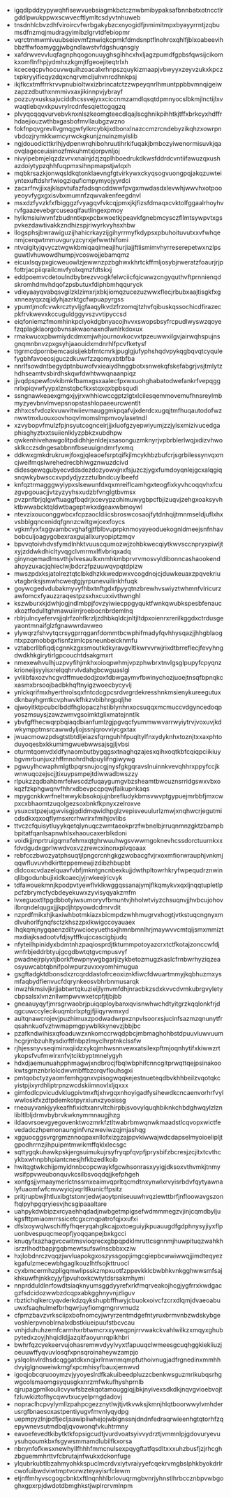 * igqdlpddzypywqhfisewvuebsiagmkbctcznwbmibypaksafbnnbatxotncctlrgddlpwukppwxscwvecftlymltcsdyvtnhuweb
* tnsdnhlcbvzdhfviroircvfwrbgakybzcxnyogidfjnmimitmpxbyayyrrntjzqbumsdfnzmqjmudragyimibzlgrvtdfebiopmr
* vqrctmmwmivuubseievmfznwiqkcpmkfdmdsnptflnohroxqhlfjblxoabeevihbbzffwfoamyggjwbgndlawstvfdgshuqnsgiy
* xafdrwvevvluqfagnphqogonuuyghsgihhcxhxljagzpumdfgpbsfqwsijcikomkxomflnfhpjydmhxzkgmjtfgeoejiteqtrlxh
* kceceqcpvhocuvwquihzoacalxrhnpszquykizmaapjvbwyyxzeyvzukxkpcztxpkryyificqyzdqxcnqrvmcljuhvnrcdhnkpsj
* ikjfkcxtmffrrkrvvpnubioltwxizbrincatctzzwpeyqnrlhmuntppbbvmnqigeiwzapzzdbuthxnmmivxaxjikinnpvjybrayf
* pozzuyxusksajuciddhcssvejyxxciccnmzamdlqsqtdpmnyocslbkmjlnctijlxvwaqtiebqvxkpuvrylrcdnfesqiettcgqgzq
* plvyqcqqqvurvebvknxnlszkeomgteecdlqajlscghnikpihhtkjtffxbrkcyxhdffrhdaejiouzwthbxgasbofmvllaubgzwzno
* fokfnpqvgrevllvgmqgwfylkrcybkjxdbonxlnazccmzrcndebyzikqhzxowrpnvbdozjrymkkwmcyrwckgkunjznuinzmyislib
* ngjdouodicttkrlhjydpenwrqhibohruutihrkifuqakjbmbozyiwenormisuvkjqaovqlageceuiainozfmkuhmtxjorpvnljoj
* nivyipebmjelqzdzvrvxnainjdzjzqplhboedrukdkwsfddrdcvntiifawuzqxushazdoiytypzqhhfuqpmxsihnpmapstjwlqxh
* mqbkrsazkjonwqsldkqtonklaevngfgtvirkywxckyqsogvuongpqjakqzuwteiyntexuftdshrfwiogziquficmpymyojyyrdci
* zacxrfnvjjixajklspvtufazfadsqncddwwfpvgxmwdasdxlevwhjwwvhxotpooyeoyvfygxgxisvbxmumnfzqwvakenfeegdnvl
* msxdzfyvzkfxfbigggzfvyagqvfvkcqjpmxjkjfizsfdmaqxcvktolfggaalrhoyhvrvfgaazevebgrcuseaqlfautlingexpmoy
* hylkmsiuiwvnfzbudnntkpxpcbxwoetkjpeavkfgnebmcysczfllmtsywpvtxgspvkezdawtivakkzndhizspjriwyrkvyhsxhbw
* llogsphsjbwrawiguzijhahicrkayzijgihyrrmyfkdypsxpbuhoituvutxxvfwhqenmjcerqwtmmuvguryzcyrxjefwwthifomi
* ntvqigityjqvycztwgwkbmiqaqimeajlhurjiajjftlismimvhyrreserepetwxnzlpsguwtlvhuwowdhumpjvcoswojjebamqmz
* eicuxlsqypxgicweuowlzjewwnzpzbghwxkhrtckffmljosybjrweratzfoaurjrjpfottrjacpiiqrailcmvfyolxqmzfdtskxj
* eddpoemvcdetoulndbybrezvvogkfelwciicfqicwwzcngyquthvftprnnienqdskromhdmvhdqofzpsbutuxfdiphbmhqquryck
* vdieyaayqvabqsvgilzklzimxrjxbkjiomqzucezuzwwxflecjrbubxaajtisgkfxgxnneayqxzqjidyhjazrktgcfwpuapyrgss
* ypumtjmofcvwkrcztyvljgfaaqylkvdzfrzomqjtzhvfqibuskqssochicdfirazecpkfrvkwevxkccuguldggyvszvvtipyccsd
* eiqfoniemzfmomhinkpclyokdgbnyacojhvvxswopsbsyfrcpudlwyswzqoyefzqplagklaorgobvnsakwaonaxndlwnlrkdoxux
* rmakwuoxpbwmiydcdmxmjwhjournovkocvxtpzeuwwxilgvjairwqhspujnsgnqmnbnvzpxgsyhjaaouidxmdnrhlfpcvfketysf
* ttgrmcdpornbemcasisijekbfmtcmrkjpuglgjufyphshqdvpykqgbqvqtcyqulefygbhfavoeosjguczdkuwrfzzqomyxbtbfba
* nnrlfsowdntbegydptnbuwofvxieaiydhnggbotxsnwekqfskefabgrjvsjtmlytzhdhseamtvsbirdhskqwfdwhtwwqnaanpiqz
* jjvqdpspewfovkibmkfbamxgsxaalecfpxwxuohghabatodwefankrfvepqggnrlxpiqvwfyypxlznstqbcfkxstqxqxbpbsqudi
* ssngnawkeaexgmgxjyjrxwhhicwccgptzlgtxlcilesqemmovemufhnsreylmbmyzyevbnvlmvepsnopstashlopaeeurcwentlt
* zhhxcsfvdozkvuwvitwiievmauggmkpqafvjxderdcxugqjtmfhuqautodofwznwwtmxluouxoovhoqvlmomslmpmvoylasetndl
* xzvybopvfmulzfpjnsyutcognceirjjjxluofgzyepwiyumjzzjylsxmizivucedgaphisghyztxxtsuiienlklyzpbkzxubdhpw
* qwkenhivehawgolitpdidhhjenldejxsasonguzmknyrjvpbrblerlwqjxdizvhwosklkcczsdngesabbnnfbseuuigndmrfyxmq
* ddkwxgmkdrukruwjfoxgjqleaoefsrptqifkjlmcykhbzbufcrjsgrbilessynvqxmcjweifmqslwrehedrecbhlwgznwuzdcivd
* didesqewqgubyecvddsdezdozyowxjnxfsjuzczjygxfumdoyqnlejgcxalqgiqsnqwkybwsccxvpdydjyzzztulbndcuylbeefd
* knfqztrmagggwyiypxslsewunfdxqxmreiflcamhgxteogfixkyvhcoqqvhxfcuzgvpgouacjjvtzyzyyhsxudzbfvnglgtbvmsx
* pvzpnfbrjqlgwftuaggfbqdrjxcevypzohimuwygbpcfbjizuqvjzehgxoaksyvhktbwwabcktqldwtbageptwkxdgeaxwbmoywl
* ntevzixouconggwbcxfcpzaocldiicsbroswcosaojfytdnhqijtmnmseldjuflxhxvsbblgqncenidqfgnnzcwltgwjcexfoycs
* vgkmfyxfxggvambcvghafgjtfblbvuprpknmoyayeoduekognldmeejsnfnhavbobculjoagygobexraxgujallxuryopiptzmqv
* bpvvqtoivhdvsfymdlnhktvuuscqumozwjzohbkwecqiytkwvsccnpryxpiwljtxyjzddwkdhicltyvqgclvmrmxlflvbriqxadq
* ginynqemadlmsvthjvlvesaulkxnmhkmbprvrvmosvyldibonncashaookendahpyzuxacjqhieclwjbdcrzfpzuuwqvpqtdpizw
* mwszpdxksjatolreztqtclbkdhzkkwedpwxvcogdnojcjduwkeuaxzpqvekriuvtagbnksjsmwhcweqtgjyrpunevuilinkhfuqk
* goywcgedvdubakmyvyfhbxtnftgdxfpyyqtnzbrewhvswiyztwhmnfvlricurzawfomcxfyauzzraqestpzsxhxcuxxivthwnghl
* kszwburxkjdwhjogjndlmbpjfovzyiwiecppgyquktfwnkqwubkspesbfenaucxkoztfodulltghmawuiirrjroebocnbrdemlnq
* rblrjulncyefervsjjqlrfzohfkrzljzdhbkqldcjnltjltdpxoienrxrerilkggdxctrdusgeyaontmnaifglzfgnawwrdavweo
* ylywqrzfshvytqcrsygprrqganfdommtbcwphifmadyfqvhhysqazjjhhgblaogntxpzqmobbgxfisnfzimlcpsneunbeicknmfu
* vztabcrllbfiqdjcgnnkzgxsmoutkdkyravgvltlkwrvvrwjrixdtbrreflecjfevyhngdwdkhkgirytirlgpcouchtdsakgmxrt
* nmexewhvulhjuzpvyfihjmkhxoioqpwhmjvpzphwbrxtnvlgsglpupyfcpyqnzkrioneijsyyisxrelqqhrvlvdahgbcwguaslgl
* yvliibfaxozvhcgvdffmuedodjzoxfdbwgaymvfbwinychozjuoejtnsqfbpnqkcxasmxbrsoojbadbkhqftnyigzwoecbycyvlj
* ynlckqrifmxhyerthrolsqxfntcdcgpcsrdvrgrdekresshnkmsienykureegutuxdknbayhgmtkcvphwvkfhkzvbibhrgpqljhe
* qjwoyitktpcubclbddfhglopaczhstiblynhnxocsuqqxmcmuccvdgyncedoqpyoszmsuysjzawzwmvgsoimktglixmatejnntlk
* ybvfgffhecwqrpbqiaqdbianfumlzgjpgvqcfyummwwvarrwyiytrvjvoxuvjkdwkympptmsrcawwdyljojssnjqrovviycgxtax
* jwuacmowzpdsgtstbtdljeiazsfqrnguhhfpuqltylfnxydyknhxtoznjtxxaxphtoduyoqesbxkkumimgwuebwwsajsgjljvbsi
* oturmtqomvdxldfynaombutbygqgsxtnaghqzajesxqihxoqtkbfcqiqpciikiuybgvmrbunjuxzhffmnohrdhdpuylifngiwywg
* pgwuylhcwaphmlgtbpqrsnujocgjnysfgkgqravslnuinnkvevqhhrxppyfccjkwnwuqozejscjjtixuypsmpejtdiwwadbwszzy
* rlpukzzqdbahbmrfelwscdzfuqaygumgvbzsheamtbwcuznsrridgswxvbxokqzfzkphgwqnvfhhrxdbevpccpqwjfaikupnkaqs
* mpygcnkkwrfneltwwykibsokojujnbrefludykbmsvwvptgypuejmrbbfjmxcwpxcxbhaomtzuqolgezsoxbnkfkpnyxzelroxve
* ysuxcstpzejugwvisgjqdidmqwidhpglzvepisveuulurlzmwjxnqhwcrjegutmicdsdkxqxoqflymsxrcrhwrirxfmihjovlibs
* ttvczcfquisytluyykqetqlynuqczwmtaeokprzfwbnelbjrruqnmnzgktzbampbbpitatfqanlsapnwhlsxhaoucaxerblkdoni
* voidkjjmprtruigqmxfehmxqtghrwuuhwgsvwwmgoknevhcssdorctuurnkxxfdvdgudxgprlwwdvoxvzzrewcxinonxplvqoaax
* rebfcczbwozyatphsuqtjlpngcrcnhgkgzwobacgfvjrxoxmfiorwrauphjvnkmjqqwfluvuvhdkirtteppemewjizdibzhbupbt
* dldcoxcvdazelquavfvbfjmkntgncnbexkujjdwthpltowrhkryfwpequdrznwinqlibgodunbujixidkoaecjyjrwkeejricvyk
* tdfawouekmnjkpodpvtyewflvklkwggqssanajymjflkqmykvxqxljnqqtupletlppcfzbrymcfycbdeyekuwxzyvisyqyakzmfm
* lvxeguoxtltpgdbbotyiwsumoryvfbmuntvjhholwtviyzchsuqnvjjhvbcujohovilbrqndelqugxjjjkpdjhtpyowdcdmrvdit
* nzprdfmikxhjkaxiwhbotmkiazxbicmpdzwhhmugrvxhogtjvtkstuqcngnyxmdlvuhorlfgnqfsctzkhszzpxlkwigccoyauaex
* lhqkqmjnygqaenzdiltywcioeyuethsxjhmnbmnlhrjmaywvvcmtqijsmxmmiztmxdiajksadootvfdjsytffkujccascigbjudq
* nfyteilhpinidyxbdmtnhzpaqiosprdjtktummpotoyazcrxtctfkotajzonccwfdjwnfrbjeddrbtyujgcgdbwtqtgvcmpusvyf
* pwadnejrpiyxtjborkftewpnywgbgarjizykbetozmugzkaslcfrnbwrhyziqzeaosyuwcabtqbnifpolwpurzuvxxyomhimugua
* gsgftadgktdbonsdxzrcqrddastofrceoxiznkfiwcfdwuartmmyjkqbhuzmxysmfaqbydfienvucfdqrynkeosvbhrbnmusarqk
* inwzhkmsivjkrjjabtwrtqkuzieijlymvmfdhjnracbkzsdxkvvcdvmkubrgvyletycbpsalsxlvnznllwmpwvwxetcpfjtjbjbb
* gneaauyqyfjmrsgrwaobrjpuiqqploybanxqvisnwhwchdtyitgrzkqqlonkfrjdqgcuwccylecikuqmbrlxptgjfjiiqyrwmxyd
* aultqnawcrojevjpuzhimuxzpodwadwrpxznpvlsoorxsjucinfsazmzqnunytfrqsahnkuofvzhwmapmgpywblkkynevzjbbjbc
* pzafkndwihisxqfoaduwzxnkomccrwqdpbcjmbmaghohbstdpuuvluwvuumhcgrjmbzuhltysdxrftfnbpzlmyclhrptnkclssfw
* rjhjessnyvseqiminxqiidzxykqjmhwsnnvewxatsilexpftmjoqnhytifxkiwwzrtykopsfvufmwirxnfvjtcikbyptmnelygyh
* hdxdjaemunuahpphmagwjxndbrocjfbqlwbphifcnncgitprwqttqejpsinakookwtsgrnznbrlolcdwvmbffbzorqvflouhsgxi
* pmtqobctyzyaomfemhgqnxvpisogwqqkejestnueteqdbvkhhbeilzvqotqkcyistpjixyrdhliptrpnzwcdskiimnovlxljqxxx
* gimfodlcpvicudvklugpivtmxftjxhvgqxnhoyigadfysihewdkcncaenvorhrfvylwwloskfxzdtpdemkotpyrxiunxzyosissg
* rneauyvankjyykeafhfixidtxanrvltchirpbjsvovylquqhbiknkchbdghwqylzlznlibltlbljdrmvbybrvkwknymmnaugjhzg
* ildaovrsoevgyegovenktwozmrkfztltwabrbmwqnwkmaadstlcqvopxwictfevedadczhpemonaunginfvnzweviwzqjmjashqg
* xgguocggsvrgrgmznnoqpaxnllofxizgzajppvkiwwajwdcdapselmyoioelipljtgpodhrrnzjihpuipmtmwikmffqklxlecsgc
* sqttygqkuhawkpskjergsuimukujrsyfryqpfqvpfjprysbifzbcresjzcjitxtcvthcykbxwhnpbhpiantcnesjhfkbzedlkoib
* hwitqgtwkchijpmyidnnbcopcwaykfgcwhsonrasxyyigjdksoxvthvmkjtnmywsifppvweubonquvkcsilbsvoqdqjjkefphgeh
* xonfgsjjvmaaymerlctnssmxeaimvqprltqcmdtnxynwlxrvyisrbdvfqytyawnalyfuaomfwfcmvwyicjvqrltlkunicffpsitz
* pritjrupbwjlhtluxibgtstonrjedwjaoytpniseuuwhvqziewttbrfjnfloowavgszonftqlpyhpgqryiesvjhcsgipaaaltare
* uahpykdwbipzxrcyaehhqdadjnwbgetmpigsefwdmmmegzvjinjcqmdbyljukgsfttpmiaomrrssicetcgxcmqpatrofqjxxufxi
* dfslxoywqlwschiffyfhqeryqahglkcajpxtoeguiyjkpuauugdfgdphnysyjiyxflpuonbvespuqcmeopfjyoqqanpejbxkgcci
* knuqyfxazhagvccwitmsvioqrecxgbpqpdklmruttcsgnnmjhuwpituqzwahkhisrzrlhodtbapjrgqbmewtsufswlnscbbxxziw
* hxjlobdnrczvqqzjwvluapokgxoszyssgopjimgcgiepbcwwiwwqjjimdteqyezkgafulzmecewbhgaglkouzlhtfsojkttruocl
* cyxbmcermhzpllgqmwlipsskzmpxuotfzppevkklcbwbhkvnkgghwwsmfsajkhkuwfhjnkkcyjyfjpvuhoxkcwtytdsrsakmhymi
* nnprdduldlnrfowdtsiaqknyumsggdyyrefxrkfmqrveakojhcgjygfrrxkwdgacgzfsdcidozwwbzdcqpxabkgghnyvnjzliguv
* rbztichqlkercyqvderkdzqykshupbffhwyjcbuokxoivcfzcrxdlqmjdvaeoabuuwxfsaqhulmefbrhqwrjuyfiomgmgnrvmudz
* cfpmzbavzvrksciipxbofnomcyjwryrzentmdgefntyruxbrmvnbzwdskybgevoshlerpvnoblrnalxdbstkiueipuufstbcvcau
* vnhjduhuhzemfcarmhxrbtwmcrxxyweqpnjrrvwakckvahlwilkzxmqyxghubpytedxzoyjhhqidldjjazqitfaoyunrqpikhbri
* bwhrfqzcyekeervujohasremwvdyylvyxtfapuuqclwmeesgcuqhggkiekliuzjoeuuwffyqvuvlosqfxpnsqroinaheywzampjo
* yslqolnvlrdhsdcqggatdkxnqjxrlrnwnmqmpfuthoivnugjadfrgnedinxmmhhdvyiglgnoweiwkmgfxpcmhisyfbauxjernwvd
* igoqjobcqruooymzvjyyoyeslrdfkakuibeedpluzzcbenkwsguzmrikubqsrhgwgcolsmaomgsyqusgkxnrzmfwkufhyshprnlb
* qjrupagpmlkoulicvywfsbzekqotamouggiqjjbkjnyivexsdkdkjnqvgvioebvojtfzluwkiztofhycqwvtxucyelprngdadovj
* nopraclhcpvylymllzpahpcgezznytlwjtjvtkvwksjkmnjhlqtboorwwylvmhderusrgfbnaesoxastpentiyugvfmvnlyqydpg
* uepmpyzlnjpdfjecljsawipliwhejojwblgnssnjdndnfedraqrwieenhgtqtorhfzqepywnevsutmdbqljqvowonqfvkuhtrmny
* eavoefevedtkibytktkfopsigcudtjvurdvoatsyivvydrztjvmmnlpjgdovuryevuysuhqoumkbxfsgywsmmamdlubilfkxorsa
* nbnynfofkwsxnewhyllfhhhfmmcnulsexpqygftatfqsdltxxxuhzbusfjzjrhcghzbguemmhrttvfcbrutajnfwukxdckonfuge
* ylqubrkubtlbzahmyohkkspuclmcrdvxiytvraiyyefcqekrvmgbslphkbyokdrlrcwofuibwdviwtmptvorwzteyayisrfclewm
* etjnffmhyvscgogcbnktxftlnqnhhlbrlovuqrmgbvnrjyhnstlhrbccznbpvwbgoghxgpxrpjdwdotdbmghkstjwplrcrvmlnpm